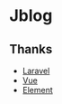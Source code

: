 # Jblog
## Thanks
- [Laravel](https://github.com/laravel/laravel)
- [Vue](https://github.com/vuejs/vue)
- [Element](https://github.com/ElemeFE/element)
